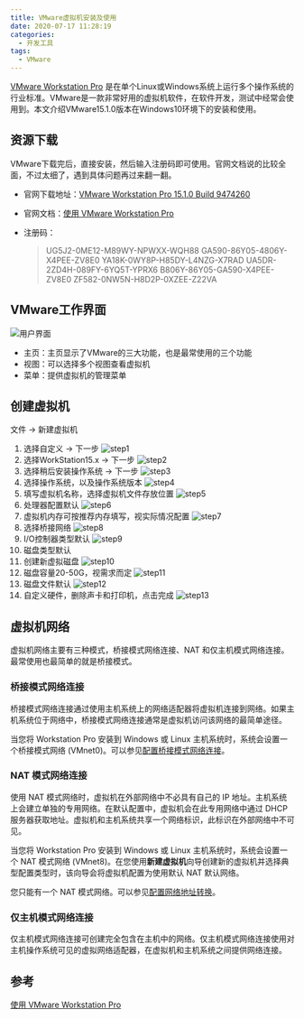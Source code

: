 ```yaml
---
title: VMware虚拟机安装及使用
date: 2020-07-17 11:28:19
categories:
  - 开发工具
tags:
  - VMware
---
```


[VMware Workstation Pro](https://www.vmware.com/products/workstation-pro.html) 是在单个Linux或Windows系统上运行多个操作系统的行业标准。VMware是一款非常好用的虚拟机软件，在软件开发，测试中经常会使用到。本文介绍VMware15.1.0版本在Windows10环境下的安装和使用。

<!--more-->

## 资源下载

VMware下载完后，直接安装，然后输入注册码即可使用。官网文档说的比较全面，不过太细了，遇到具体问题再过来翻一翻。

- 官网下载地址：[VMware Workstation Pro 15.1.0 Build 9474260](https://download3.vmware.com/software/wkst/file/VMware-workstation-full-15.1.0-13591040.exe)

- 官网文档：[使用 VMware Workstation Pro](https://docs.vmware.com/cn/VMware-Workstation-Pro/15.0/com.vmware.ws.using.doc/GUID-0EE752F8-C159-487A-9159-FE1F646EE4CA.html)

- 注册码：

  >UG5J2-0ME12-M89WY-NPWXX-WQH88
  >GA590-86Y05-4806Y-X4PEE-ZV8E0
  >YA18K-0WY8P-H85DY-L4NZG-X7RAD
  >UA5DR-2ZD4H-089FY-6YQ5T-YPRX6
  >B806Y-86Y05-GA590-X4PEE-ZV8E0
  >ZF582-0NW5N-H8D2P-0XZEE-Z22VA

## VMware工作界面

![用户界面](interface.png)

- 主页：主页显示了VMware的三大功能，也是最常使用的三个功能
- 视图：可以选择多个视图查看虚拟机
- 菜单：提供虚拟机的管理菜单

## 创建虚拟机

文件 → 新建虚拟机

1. 选择自定义 → 下一步
   ![step1](step1.png)
2. 选择WorkStation15.x → 下一步
   ![step2](step2.png)
3. 选择稍后安装操作系统 → 下一步
   ![step3](step3.png)
4. 选择操作系统，以及操作系统版本
   ![step4](step4.png)
5. 填写虚拟机名称，选择虚拟机文件存放位置
   ![step5](step5.png)
6. 处理器配置默认
   ![step6](step6.png)
7. 虚拟机内存可按推荐内存填写，视实际情况配置
   ![step7](step7.png)
8. 选择桥接网络
   ![step8](step8.png)
9. I/O控制器类型默认
   ![step9](step9.png)
10. 磁盘类型默认
11. 创建新虚拟磁盘
    ![step10](step11.png)
12. 磁盘容量20-50G，视需求而定
    ![step11](step12.png)
13. 磁盘文件默认
    ![step12](step13.png)
14. 自定义硬件，删除声卡和打印机，点击完成
    ![step13](step14.png)

## 虚拟机网络

虚拟机网络主要有三种模式，桥接模式网络连接、NAT 和仅主机模式网络连接。最常使用也最简单的就是桥接模式。

### 桥接模式网络连接

桥接模式网络连接通过使用主机系统上的网络适配器将虚拟机连接到网络。如果主机系统位于网络中，桥接模式网络连接通常是虚拟机访问该网络的最简单途径。

当您将 Workstation Pro 安装到 Windows 或 Linux 主机系统时，系统会设置一个桥接模式网络 (VMnet0)。可以参见[配置桥接模式网络连接](https://docs.vmware.com/cn/VMware-Workstation-Pro/15.0/com.vmware.ws.using.doc/GUID-BAFA66C3-81F0-4FCA-84C4-D9F7D258A60A.html#GUID-BAFA66C3-81F0-4FCA-84C4-D9F7D258A60A)。

### NAT 模式网络连接

使用 NAT 模式网络时，虚拟机在外部网络中不必具有自己的 IP 地址。主机系统上会建立单独的专用网络。在默认配置中，虚拟机会在此专用网络中通过 DHCP 服务器获取地址。虚拟机和主机系统共享一个网络标识，此标识在外部网络中不可见。

当您将 Workstation Pro 安装到 Windows 或 Linux 主机系统时，系统会设置一个 NAT 模式网络 (VMnet8)。在您使用**新建虚拟机**向导创建新的虚拟机并选择典型配置类型时，该向导会将虚拟机配置为使用默认 NAT 默认网络。

您只能有一个 NAT 模式网络。可以参见[配置网络地址转换](https://docs.vmware.com/cn/VMware-Workstation-Pro/15.0/com.vmware.ws.using.doc/GUID-89311E3D-CCA9-4ECC-AF5C-C52BE6A89A95.html#GUID-89311E3D-CCA9-4ECC-AF5C-C52BE6A89A95)。

### 仅主机模式网络连接

仅主机模式网络连接可创建完全包含在主机中的网络。仅主机模式网络连接使用对主机操作系统可见的虚拟网络适配器，在虚拟机和主机系统之间提供网络连接。

## 参考

[使用 VMware Workstation Pro](https://docs.vmware.com/cn/VMware-Workstation-Pro/15.0/com.vmware.ws.using.doc/GUID-0EE752F8-C159-487A-9159-FE1F646EE4CA.html)